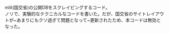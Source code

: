 mlit(国交省)の公開DBをスクレイピングするコード。  
ノリで、実験的なテクニカルなコードを書いた。だが、国交省のサイトレイアウトが~あまりにもクソ過ぎて問題となって~更新されたため、本コードは無効となった。
